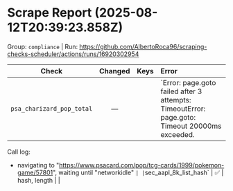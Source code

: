 # Scrape Report (2025-08-12T20:39:23.858Z)

Group: `compliance`  |  Run: https://github.com/AlbertoRoca96/scraping-checks-scheduler/actions/runs/16920302954

| Check | Changed | Keys | Error |
|---|:---:|:--|:--|
| `psa_charizard_pop_total` | — |  | `Error: page.goto failed after 3 attempts: TimeoutError: page.goto: Timeout 20000ms exceeded.
Call log:
  - navigating to "https://www.psacard.com/pop/tcg-cards/1999/pokemon-game/57801", waiting until "networkidle"
` |
| `sec_aapl_8k_list_hash` | ✅ | hash, length |  |
